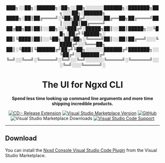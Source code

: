 <div align="center">

███╗░░██╗░██████╗░██╗░░██╗░░░░░░██████╗░███████╗██╗░░░██╗░██████╗
████╗░██║██╔════╝░╚██╗██╔╝░░░░░░██╔══██╗██╔════╝██║░░░██║██╔════╝
██╔██╗██║██║░░██╗░░╚███╔╝░█████╗██║░░██║█████╗░░╚██╗░██╔╝╚█████╗░
██║╚████║██║░░╚██╗░██╔██╗░╚════╝██║░░██║██╔══╝░░░╚████╔╝░░╚═══██╗
██║░╚███║╚██████╔╝██╔╝╚██╗░░░░░░██████╔╝███████╗░░╚██╔╝░░██████╔╝
╚═╝░░╚══╝░╚═════╝░╚═╝░░╚═╝░░░░░░╚═════╝░╚══════╝░░░╚═╝░░░╚═════╝░

</div>

<div align="center">

# The UI for Ngxd CLI

**Spend less time looking up command line arguments and more time shipping incredible products.**

[![CD:- Release Extension](https://github.com/ngx-devs/ngxd-console/actions/workflows/publish.yml/badge.svg)](https://github.com/ngx-devs/ngxd-console/actions/workflows/publish.yml)
[![Visual Studio Marketplace Version](https://img.shields.io/visual-studio-marketplace/v/GleisondeAlmeida.ngxd-console?style=flat-square)](https://marketplace.visualstudio.com/items?itemName=GleisondeAlmeida.ngxd-console)
[![GitHub](https://img.shields.io/github/license/nrwl/nx-console?style=flat-square)](https://github.com/nrwl/nx-console/blob/master/LICENSE)
![Visual Studio Marketplace Downloads](https://img.shields.io/visual-studio-marketplace/d/GleisondeAlmeida.ngxd-console?style=flat-square)
[![Visual Studio Code Support](https://img.shields.io/badge/Visual%20Studio%20Code-%5E1.67.0-blue?style=flat-square&logo=visualstudiocode)](https://code.visualstudio.com)

</div>

<hr>

## Download

You can install the [Nxxd Console Visual Studio Code Plugin](https://marketplace.visualstudio.com/items?itemName=GleisondeAlmeida.ngxd-console) from the Visual Studio Marketplace.
